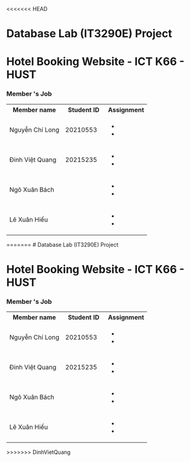<<<<<<< HEAD
# Database Lab (IT3290E) Project

# Hotel Booking Website - ICT K66 - HUST

### Member 's Job

<table>
    <tbody>
        <tr>
            <th align="center">Member name</th>
            <th align="center">Student ID</th>
            <th align="center">Assignment</th>
        </tr>
        <tr>
            <td>Nguyễn Chí Long</td>
            <td align="center"> 20210553&nbsp;&nbsp;&nbsp;</td>
            <td align="left">
                <ul >
                <li></li>
                <li></li>
                </ul>
            </td>
        </tr>
        <tr>
            <td>Đinh Việt Quang</td>
            <td align="center"> 20215235&nbsp;&nbsp;&nbsp;</td>
            <td>
                <ul>
                <li></li>
                <li></li>
                </ul>
            </td>
        </tr>
        <tr>
            <td>Ngô Xuân Bách</td>
            <td align="center">&nbsp;&nbsp;&nbsp;</td>
            <td>
                <ul>
                <li></li>
                <li></li>
                </ul>
            </td>
        </tr>
        <tr>
            <td>Lê Xuân Hiếu</td>
            <td align="center">&nbsp;&nbsp;&nbsp;</td>
            <td>
                <ul>
                <li></li>
                <li></li>
                </ul>
            </td>
        </tr>
    </tbody>
</table>
=======
# Database Lab (IT3290E) Project

# Hotel Booking Website - ICT K66 - HUST

### Member 's Job

<table>
    <tbody>
        <tr>
            <th align="center">Member name</th>
            <th align="center">Student ID</th>
            <th align="center">Assignment</th>
        </tr>
        <tr>
            <td>Nguyễn Chí Long</td>
            <td align="center"> 20210553&nbsp;&nbsp;&nbsp;</td>
            <td align="left">
                <ul >
                <li></li>
                <li></li>
                </ul>
            </td>
        </tr>
        <tr>
            <td>Đinh Việt Quang</td>
            <td align="center"> 20215235&nbsp;&nbsp;&nbsp;</td>
            <td>
                <ul>
                <li></li>
                <li></li>
                </ul>
            </td>
        </tr>
        <tr>
            <td>Ngô Xuân Bách</td>
            <td align="center">&nbsp;&nbsp;&nbsp;</td>
            <td>
                <ul>
                <li></li>
                <li></li>
                </ul>
            </td>
        </tr>
        <tr>
            <td>Lê Xuân Hiếu</td>
            <td align="center">&nbsp;&nbsp;&nbsp;</td>
            <td>
                <ul>
                <li></li>
                <li></li>
                </ul>
            </td>
        </tr>
    </tbody>
</table>
>>>>>>> DinhVietQuang
